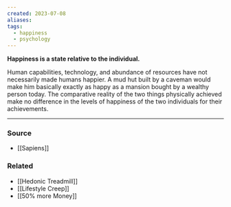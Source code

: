 ```yaml
---
created: 2023-07-08
aliases: 
tags:
  - happiness
  - psychology
---
```

**Happiness is a state relative to the individual.**

Human capabilities, technology, and abundance of resources have not necessarily made humans happier. A mud hut built by a caveman would make him basically exactly as happy as a mansion bought by a wealthy person today. The comparative reality of the two things physically achieved make no difference in the levels of happiness of the two individuals for their achievements.

---

### Source
- [[Sapiens]]

### Related
- [[Hedonic Treadmill]] 
- [[Lifestyle Creep]] 
- [[50% more Money]]
